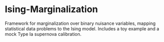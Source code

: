 # Ising-Marginalization
Framework for marginalization over binary nuisance variables, mapping statistical data problems to the Ising model. Includes a toy example and a mock Type Ia supernova calibration.
